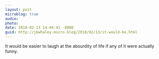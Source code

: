 ```yaml
---
layout: post
microblog: true
audio: 
photo: 
date: 2018-02-13 14:44:41 -0800
guid: http://jbwhaley.micro.blog/2018/02/13/it-would-be.html
---
```

It would be easier to laugh at the absurdity of life if any of it were actually funny.
